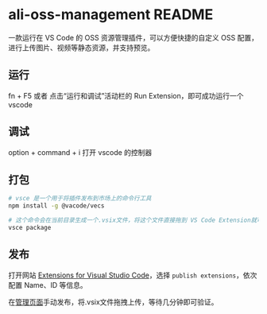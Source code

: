 # ali-oss-management README

一款运行在 VS Code 的 OSS 资源管理插件，可以方便快捷的自定义 OSS 配置，进行上传图片、视频等静态资源，并支持预览。

## 运行

fn + F5 或者 点击“运行和调试”活动栏的 Run Extension，即可成功运行一个vscode

## 调试

option + command + i 打开 vscode 的控制器

## 打包

```bash
# vsce 是一个用于将插件发布到市场上的命令行工具
npm install -g @vacode/vecs
```

```bash
# 这个命令会在当前目录生成一个.vsix文件，将这个文件直接拖到 VS Code Extension就可以直接安装使用
vsce package
```

## 发布

打开网站 [Extensions for Visual Studio Code](https://marketplace.visualstudio.com/)，选择 `publish extensions`，依次配置 Name、ID 等信息。

在[管理页面](https://marketplace.visualstudio.com/manage/publishers)手动发布，将.vsix文件拖拽上传，等待几分钟即可验证。
